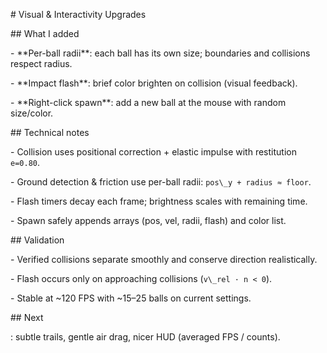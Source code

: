 \# Visual \& Interactivity Upgrades



\## What I added

\- \*\*Per-ball radii\*\*: each ball has its own size; boundaries and collisions respect radius.

\- \*\*Impact flash\*\*: brief color brighten on collision (visual feedback).

\- \*\*Right-click spawn\*\*: add a new ball at the mouse with random size/color.



\## Technical notes

\- Collision uses positional correction + elastic impulse with restitution `e=0.80`.

\- Ground detection \& friction use per-ball radii: `pos\_y + radius ≈ floor`.

\- Flash timers decay each frame; brightness scales with remaining time.

\- Spawn safely appends arrays (pos, vel, radii, flash) and color list.



\## Validation

\- Verified collisions separate smoothly and conserve direction realistically.

\- Flash occurs only on approaching collisions (`v\_rel · n < 0`).

\- Stable at ~120 FPS with ~15–25 balls on current settings.



\## Next

: subtle trails, gentle air drag, nicer HUD (averaged FPS / counts).



